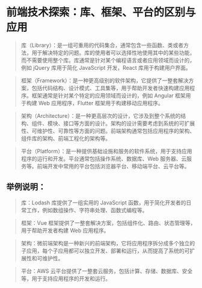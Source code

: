 # 前端技术探索：库、框架、平台的区别与应用

> 库（Library）：是一组可重用的代码集合，通常包含一些函数、类或者方法，用于解决特定的问题。库的使用者可以选择性地使用其中的某些功能，而不需要使用整个库。库通常是针对某个编程语言或者应用领域而设计的，例如 jQuery 库用于简化 JavaScript 开发，React 库用于构建用户界面。

> 框架（Framework）：是一种更高级别的软件架构，它提供了一整套解决方案，包括代码结构、设计模式、工具集等，用于帮助开发者快速构建应用程序。框架通常是针对某个特定的应用领域而设计的，例如 Angular 框架用于构建 Web 应用程序，Flutter 框架用于构建移动应用程序。

> 架构（Architecture）：是一种更高层次的设计，它涉及到整个系统的结构、组件、模块、接口等方面的设计。架构的设计需要考虑到系统的可扩展性、可维护性、可靠性等方面的问题。前端架构通常包括应用程序的架构、组件库的架构、前端工程化的架构等。

> 平台（Platform）：是一种提供基础设施和服务的软件系统，用于支持应用程序的运行和开发。平台通常包括操作系统、数据库、Web 服务器、云服务等。前端开发中常用的平台包括浏览器平台、移动端平台、云平台等。

## 举例说明：

> 库：Lodash 库提供了一组实用的 JavaScript 函数，用于简化开发者的日常工作，例如数组操作、字符串处理、函数式编程等。

> 框架：Vue 框架提供了一整套解决方案，包括组件化、路由、状态管理等，用于帮助开发者构建 Web 应用程序。

> 架构：微前端架构是一种新兴的前端架构，它将应用程序拆分成多个独立的子应用，每个子应用都可以独立开发、部署和运行，从而提高了系统的可扩展性和可维护性。

> 平台：AWS 云平台提供了一整套云服务，包括计算、存储、数据库、安全等，用于支持应用程序的开发和运行。
